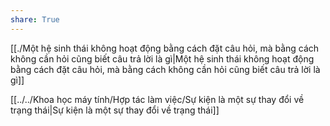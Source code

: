 ```yaml
---
share: True
---
```

[[./Một hệ sinh thái không hoạt động bằng cách đặt câu hỏi, mà bằng cách không cần hỏi cũng biết câu trả lời là gì|Một hệ sinh thái không hoạt động bằng cách đặt câu hỏi, mà bằng cách không cần hỏi cũng biết câu trả lời là gì]]


[[../../Khoa học máy tính/Hợp tác làm việc/Sự kiện là một sự thay đổi về trạng thái|Sự kiện là một sự thay đổi về trạng thái]]
